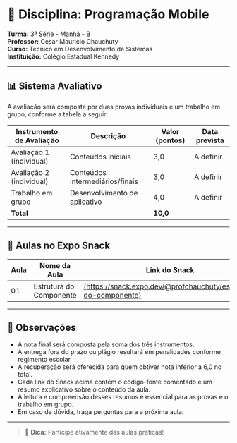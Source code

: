 # 📘 Disciplina: Programação Mobile

**Turma:** 3ª Série - Manhã - B  
**Professor:** Cesar Mauricio Chauchuty  
**Curso:** Técnico em Desenvolvimento de Sistemas  
**Instituição:** Colégio Estadual Kennedy

---

## 📊 Sistema Avaliativo

A avaliação será composta por duas provas individuais e um trabalho em grupo, conforme a tabela a seguir:

| Instrumento de Avaliação     | Descrição                         | Valor (pontos) | Data prevista |
|------------------------------|-----------------------------------|----------------|----------------|
| Avaliação 1 (individual)     | Conteúdos iniciais                | 3,0            | A definir      |
| Avaliação 2 (individual)     | Conteúdos intermediários/finais   | 3,0            | A definir      |
| Trabalho em grupo            | Desenvolvimento de aplicativo     | 4,0            | A definir      |
| **Total**                    |                                   | **10,0**       |                |

---

## 🧪 Aulas no Expo Snack

| Aula | Nome da Aula                              | Link do Snack                                  |
|------|-------------------------------------------|------------------------------------------------|
| 01   | Estrutura do Componente                   | [(https://snack.expo.dev/@profchauchuty/estrutura-do-componente)](https://snack.expo.dev/@profchauchuty/estrutura-do-componente) |

---

## 📌 Observações

- A nota final será composta pela soma dos três instrumentos.
- A entrega fora do prazo ou plágio resultará em penalidades conforme regimento escolar.
- A recuperação será oferecida para quem obtiver nota inferior a 6,0 no total.
- Cada link do Snack acima contém o código-fonte comentado e um resumo explicativo sobre o conteúdo da aula.
- A leitura e compreensão desses resumos é essencial para as provas e o trabalho em grupo.
- Em caso de dúvida, traga perguntas para a próxima aula.

---

> 📱 **Dica:** Participe ativamente das aulas práticas!
